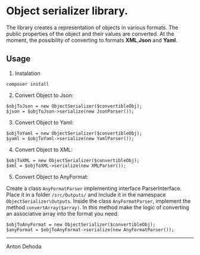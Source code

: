 # Object serializer library.
The library creates a representation of objects in various formats. The public properties of the object and their values are converted. At the moment, the possibility of converting to formats **XML**,**Json** and **Yaml**. 
## Usage
  1. Instalation
``` 
composer install
```
  2. Convert Object to Json: 
  ```
  $objToJson = new ObjectSerializer($convertibleObj);
  $json = $objToJson->serialize(new JsonParser());
  ```
  3. Convert Object to Yaml: 
  ```
  $objToYaml = new ObjectSerializer($convertibleObj);
  $yaml = $objToYaml->serialize(new YamlParser());
  ```
  4. Convert Object to XML: 
  ```
  $objToXML = new ObjectSerializer($convertibleObj);
  $xml = $objToXML->serialize(new XMLParser());
  ```
  5. Convert Object to AnyFormat:  
  
  Create a class ```AnyFormatParser``` implementing interface ParserInterface. Place it in a folder ```/src/Outputs/``` and include it in the namespace ```ObjectSerializer\Outputs```. Inside the class ```AnyFormatParser```, implement the method ```convertArray($array)```. In this method make the logic of converting an associative array into the format you need.
  ```
  $objToAnyFormat = new ObjectSerializer($convertibleObj);
  $anyFormat = $objToAnyFormat->serialize(new AnyFormatParser());
  
  ```
***
Anton Dehoda 
  
